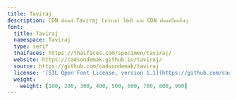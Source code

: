 ```yaml
---
title: Taviraj
description: CDN ฟอนต์ Taviraj (ทวิราช) ใช้ฟรี และ CDN ฟอนต์ไทยอื่นๆ
font:
  title: Taviraj
  namespace: Taviraj
  type: serif
  thaifaces: https://thaifaces.com/specimen/taviraj/
  website: https://cadsondemak.github.io/taviraj/
  source: https://github.com/cadsondemak/taviraj
  license: '[SIL Open Font License, version 1.1](https://github.com/cadsondemak/taviraj/blob/master/OFL.txt)'
  weight:
    weight: [100, 200, 300, 400, 500, 600, 700, 800, 900]
---
```


<div></div>
